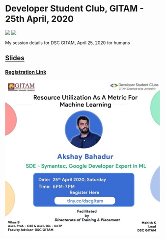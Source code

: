 # Developer Student Club, GITAM - 25th April, 2020

  [![](https://img.shields.io/github/license/sourcerer-io/hall-of-fame.svg?colorB=ff0000)](https://github.com/akshaybahadur21/Emojinator/blob/master/LICENSE.md)  [![](https://img.shields.io/badge/Akshay-Bahadur-brightgreen.svg?colorB=ff0000)](https://akshaybahadur.com)

 
 My session details for DSC GITAM, April 25, 2020 for humans
 
## [Slides](https://docs.google.com/presentation/d/1H3KwWbqBd-i9yTteZsJdkzVoY3U-eKI23oq91JO3zoI/edit?usp=sharing)

### [Registration Link](https://gitam.zoom.us/meeting/register/tJAuc-qhqjkiHtVpZEpHo11K7F2mA8hxhUUk)

<img src="https://github.com/akshaybahadur21/DSC-GITAM-2020/blob/master/gitam.jpg">
